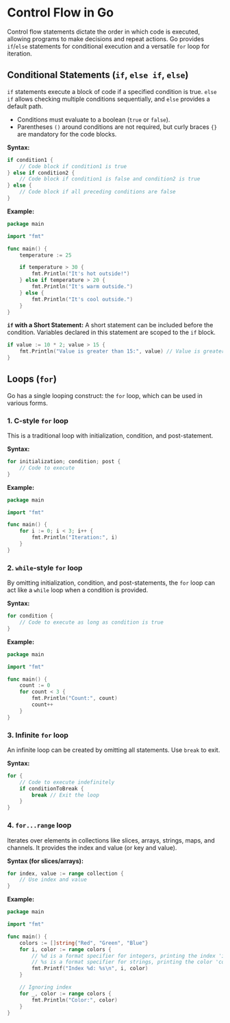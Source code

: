 # Control Flow in Go

Control flow statements dictate the order in which code is executed, allowing programs to make decisions and repeat actions. Go provides `if`/`else` statements for conditional execution and a versatile `for` loop for iteration.

## Conditional Statements (`if`, `else if`, `else`)

`if` statements execute a block of code if a specified condition is true. `else if` allows checking multiple conditions sequentially, and `else` provides a default path.

*   Conditions must evaluate to a boolean (`true` or `false`).
*   Parentheses `()` around conditions are not required, but curly braces `{}` are mandatory for the code blocks.

**Syntax:**

```go
if condition1 {
    // Code block if condition1 is true
} else if condition2 {
    // Code block if condition1 is false and condition2 is true
} else {
    // Code block if all preceding conditions are false
}
```

**Example:**

```go
package main

import "fmt"

func main() {
	temperature := 25

	if temperature > 30 {
		fmt.Println("It's hot outside!")
	} else if temperature > 20 {
		fmt.Println("It's warm outside.")
	} else {
		fmt.Println("It's cool outside.")
	}
}
```

**`if` with a Short Statement:**
A short statement can be included before the condition. Variables declared in this statement are scoped to the `if` block.

```go
if value := 10 * 2; value > 15 {
    fmt.Println("Value is greater than 15:", value) // Value is greater than 15: 20
}
```

## Loops (`for`)

Go has a single looping construct: the `for` loop, which can be used in various forms.

### 1. C-style `for` loop

This is a traditional loop with initialization, condition, and post-statement.

**Syntax:**

```go
for initialization; condition; post {
    // Code to execute
}
```

**Example:**

```go
package main

import "fmt"

func main() {
	for i := 0; i < 3; i++ {
		fmt.Println("Iteration:", i)
	}
}
```

### 2. `while`-style `for` loop

By omitting initialization, condition, and post-statements, the `for` loop can act like a `while` loop when a condition is provided.

**Syntax:**

```go
for condition {
    // Code to execute as long as condition is true
}
```

**Example:**

```go
package main

import "fmt"

func main() {
	count := 0
	for count < 3 {
		fmt.Println("Count:", count)
		count++
	}
}
```

### 3. Infinite `for` loop

An infinite loop can be created by omitting all statements. Use `break` to exit.

**Syntax:**

```go
for {
    // Code to execute indefinitely
    if conditionToBreak {
        break // Exit the loop
    }
}
```

### 4. `for...range` loop

Iterates over elements in collections like slices, arrays, strings, maps, and channels. It provides the index and value (or key and value).

**Syntax (for slices/arrays):**

```go
for index, value := range collection {
    // Use index and value
}
```

**Example:**

```go
package main

import "fmt"

func main() {
	colors := []string{"Red", "Green", "Blue"}
	for i, color := range colors {
		// %d is a format specifier for integers, printing the index 'i'
		// %s is a format specifier for strings, printing the color 'color'
		fmt.Printf("Index %d: %s\n", i, color)
	}

    // Ignoring index
    for _, color := range colors {
        fmt.Println("Color:", color)
    }
}